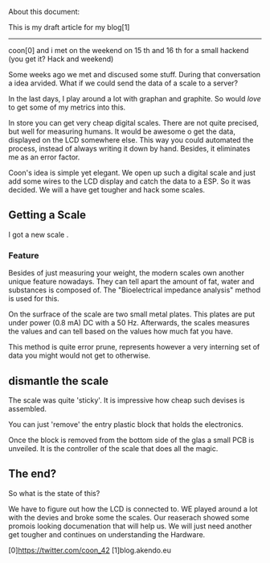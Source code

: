 
About this document:

This is my draft article for my blog[1]


----

coon[0] and i met on the weekend on 15 th and 16 th for a small hackend (you get it? Hack and weekend)



Some weeks ago we met and discused some stuff. During that conversation a idea arvided. What if we could send the data of a scale to a server?

In the last days, I play around a lot with graphan and graphite. So would *love* to get some of my metrics into this. 



In store you can get very cheap digital scales. There are not quite precised, but well for measuring humans. It would be awesome o get
the data, displayed on the LCD somewhere else. This way you could automated the process, instead of always writing it down by hand.
Besides, it eliminates me as an error factor. 

Coon's idea is simple yet elegant. We open up such a digital scale and just add some wires to the LCD display and catch the data to a 
ESP. So it was decided. We will a have get tougher and hack some scales. 


## Getting a Scale 

I got a new scale . 


### Feature

Besides of just measuring your weight, the modern scales own another unique feature nowadays. They can tell apart the amount of fat, water and substances is composed of. The "Bioelectrical impedance analysis" method is used for this. 

On the surfrace of the scale are two small metal plates. This plates are put under power (0.8 mA) DC with a 50 Hz. Afterwards, the scales measures the values and can tell based on the values how much fat you have. 

This method is quite error prune, represents however a very interning set of data you might would not get to otherwise.
 




## dismantle the scale




The scale was quite 'sticky'. It is impressive how cheap such devises is assembled.

You can just 'remove' the entry plastic block that holds the electronics. 


Once the block is removed from the bottom side of the glas a small PCB is unveiled. It is the controller of the scale that does
all the magic. 
















## The end? 

So what is the state of this? 

We have to figure out how the LCD is connected to. WE played around a lot with the devies and broke some the scales. Our reaserach showed
some promois looking documenation that will help us. We will just need another get tougher and continues on understanding the Hardware.








[0]https://twitter.com/coon_42
[1]blog.akendo.eu